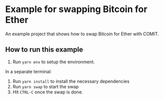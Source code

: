 # Example for swapping Bitcoin for Ether

An example project that shows how to swap Bitcoin for Ether with COMIT.

## How to run this example

1. Run `yarn env` to setup the environment.

In a separate terminal:

1. Run `yarn install` to install the necessary dependencies
2. Run `yarn swap` to start the swap
3. Hit `CTRL-C` once the swap is done.

